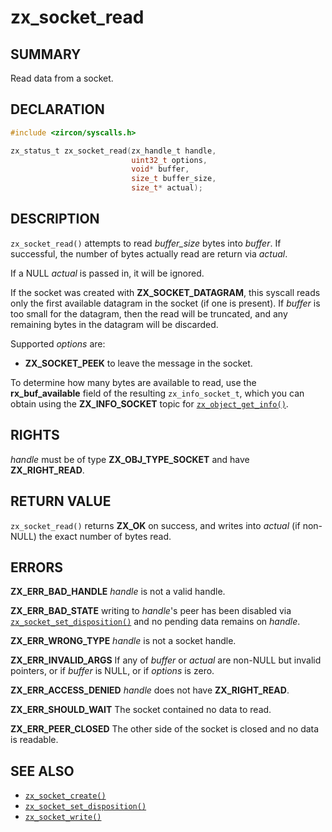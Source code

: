 # zx_socket_read

## SUMMARY

<!-- Contents of this heading updated by update-docs-from-fidl, do not edit. -->

Read data from a socket.

## DECLARATION

<!-- Contents of this heading updated by update-docs-from-fidl, do not edit. -->

```c
#include <zircon/syscalls.h>

zx_status_t zx_socket_read(zx_handle_t handle,
                           uint32_t options,
                           void* buffer,
                           size_t buffer_size,
                           size_t* actual);
```

## DESCRIPTION

`zx_socket_read()` attempts to read *buffer_size* bytes into *buffer*. If
successful, the number of bytes actually read are return via
*actual*.

If a NULL *actual* is passed in, it will be ignored.

If the socket was created with **ZX_SOCKET_DATAGRAM**, this syscall reads
only the first available datagram in the socket (if one is present).
If *buffer* is too small for the datagram, then the read will be
truncated, and any remaining bytes in the datagram will be discarded.

Supported *options* are:

* **ZX_SOCKET_PEEK** to leave the message in the socket.

To determine how many bytes are available to read, use the **rx_buf_available**
field of the resulting `zx_info_socket_t`, which you can obtain using the
**ZX_INFO_SOCKET** topic for [`zx_object_get_info()`].

## RIGHTS

<!-- Contents of this heading updated by update-docs-from-fidl, do not edit. -->

*handle* must be of type **ZX_OBJ_TYPE_SOCKET** and have **ZX_RIGHT_READ**.

## RETURN VALUE

`zx_socket_read()` returns **ZX_OK** on success, and writes into
*actual* (if non-NULL) the exact number of bytes read.

## ERRORS

**ZX_ERR_BAD_HANDLE**  *handle* is not a valid handle.

**ZX_ERR_BAD_STATE**  writing to *handle*'s peer has been disabled via
[`zx_socket_set_disposition()`] and no pending data remains on *handle*.

**ZX_ERR_WRONG_TYPE**  *handle* is not a socket handle.

**ZX_ERR_INVALID_ARGS** If any of *buffer* or *actual* are non-NULL
but invalid pointers, or if *buffer* is NULL, or if *options* is zero.

**ZX_ERR_ACCESS_DENIED**  *handle* does not have **ZX_RIGHT_READ**.

**ZX_ERR_SHOULD_WAIT**  The socket contained no data to read.

**ZX_ERR_PEER_CLOSED**  The other side of the socket is closed and no data is
readable.

## SEE ALSO

 - [`zx_socket_create()`]
 - [`zx_socket_set_disposition()`]
 - [`zx_socket_write()`]

<!-- References updated by update-docs-from-fidl, do not edit. -->

[`zx_object_get_info()`]: object_get_info.md
[`zx_socket_create()`]: socket_create.md
[`zx_socket_set_disposition()`]: socket_set_disposition.md
[`zx_socket_write()`]: socket_write.md
